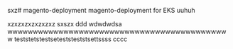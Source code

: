 sxz# magento-deployment
magento-deployment for EKS
uuhuh

xzxzxzxzxzxzxz
sxszx
ddd
wdwdwdsa
wwwwwwwwwwwwwwwwwwwwwwwwwwwwwwwwwwwwwwwwwwww
teststetstestseteststeststsettssss
cccc

